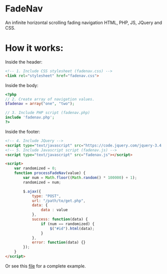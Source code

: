 # FadeNav
An infinite horizontal scrolling fading navigation HTML, PHP, JS, JQuery and CSS.

# How it works:
Inside the header:
```html
<!-- 1. Include CSS stylesheet (fadenav.css) -->
<link rel="stylesheet" href="fadenav.css">
```
Inside the body:
```php
<?php
// 2. Create array of navigation values.
$fadenav = array("one", "two");

// 3. Include PHP script (fadenav.php)
include 'fadenav.php';
?>
```
Inside the footer:
```html
<!-- 4. Include JQuery -->
<script type="text/javascript" src="https://code.jquery.com/jquery-3.4.1.min.js"></script>
<!-- 5. Include Javascript script (fadenav.js) -->
<script type="text/javascript" src="fadenav.js"></script>
```
```html
<script>
	var randomized = 0;
	function processFadeNav(value) {
		var num = Math.floor((Math.random() * 100000) + 1);
		randomized = num;

		$.ajax({
			type: "POST",
			url: "/path/to/get.php",
			data: { 
				data : value
			},
			success: function(data) {
				if (num == randomized) {
					$("#id").html(data);
				}
			},
			error: function(data) {}
		});
	}
</script>
```

Or see this [file](https://github.com/natamus/fadenav/blob/master/example.php) for a complete example.